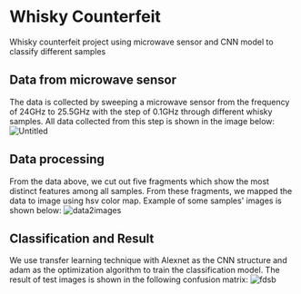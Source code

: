 # Whisky Counterfeit
Whisky counterfeit project using microwave sensor and CNN model to classify different samples

## Data from microwave sensor
The data is collected by sweeping a microwave sensor from the frequency of 24GHz to 25.5GHz with the step of 0.1GHz through different whisky samples. All data collected from this step is shown in the image below:
![Untitled](https://user-images.githubusercontent.com/35283897/152506423-5c509785-9eef-4f25-8d30-951a982e0329.png)

## Data processing
From the data above, we cut out five fragments which show the most distinct features among all samples. From these fragments, we mapped the data to image using hsv color map. Example of some samples' images is shown below:
![data2images](https://user-images.githubusercontent.com/35283897/152507552-952f2d6c-fab1-4e12-a6af-852e58924f35.png)

## Classification and Result
We use transfer learning technique with Alexnet as the CNN structure and adam as the optimization algorithm to train the classification model. The result of test images is shown in the following confusion matrix:
![fdsb](https://user-images.githubusercontent.com/35283897/152508428-11e31ca1-7cf1-4f99-9b90-c086849aa6cb.png)
